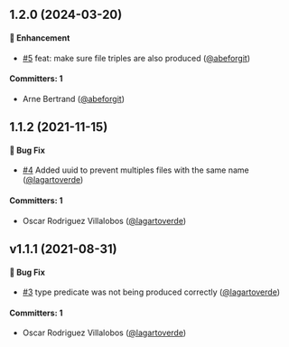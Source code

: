 
## 1.2.0 (2024-03-20)

#### :rocket: Enhancement
* [#5](https://github.com/lblod/published-resource-producer/pull/5) feat: make sure file triples are also produced ([@abeforgit](https://github.com/abeforgit))

#### Committers: 1
- Arne Bertrand ([@abeforgit](https://github.com/abeforgit))


## 1.1.2 (2021-11-15)

#### :bug: Bug Fix
* [#4](https://github.com/lblod/published-resource-producer/pull/4) Added uuid to prevent multiples files with the same name ([@lagartoverde](https://github.com/lagartoverde))

#### Committers: 1
- Oscar Rodriguez Villalobos ([@lagartoverde](https://github.com/lagartoverde))


## v1.1.1 (2021-08-31)

#### :bug: Bug Fix
* [#3](https://github.com/lblod/published-resource-producer/pull/3) type predicate was not being produced correctly ([@lagartoverde](https://github.com/lagartoverde))

#### Committers: 1
- Oscar Rodriguez Villalobos ([@lagartoverde](https://github.com/lagartoverde))

